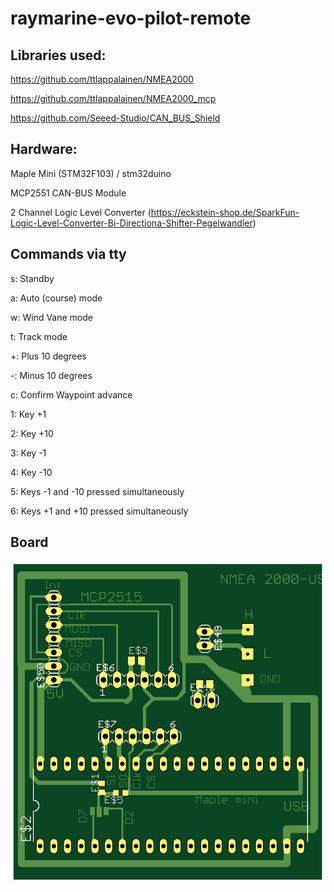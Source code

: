 # raymarine-evo-pilot-remote
## Libraries used:
https://github.com/ttlappalainen/NMEA2000

https://github.com/ttlappalainen/NMEA2000_mcp

https://github.com/Seeed-Studio/CAN_BUS_Shield

## Hardware:
Maple Mini (STM32F103) / stm32duino

MCP2551 CAN-BUS Module

2 Channel Logic Level Converter (https://eckstein-shop.de/SparkFun-Logic-Level-Converter-Bi-Directiona-Shifter-Pegelwandler)


## Commands via tty

s: Standby

a: Auto (course) mode

w: Wind Vane mode

t: Track mode

+: Plus 10 degrees

-: Minus 10 degrees

c: Confirm Waypoint advance

1: Key +1

2: Key +10

3: Key -1

4: Key -10

5: Keys -1 and -10 pressed simultaneously

6: Keys +1 and +10 pressed simultaneously

## Board

![board](https://raw.githubusercontent.com/matztam/raymarine-evo-pilot-remote/master/Board/NMEA2000_USB_topview.png)
